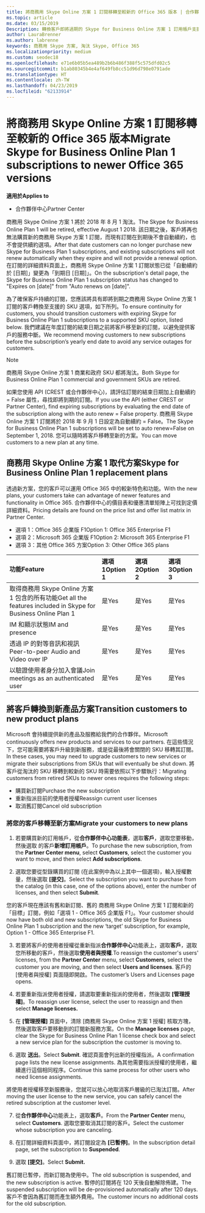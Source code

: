 ```yaml
---
title: 將商務用 Skype Online 方案 1 訂閱移轉至較新的 Office 365 版本 | 合作夥伴中心
ms.topic: article
ms.date: 03/15/2019
Description: 轉換客戶即將過期的 Skype for Business Online 方案 1 訂用帳戶支援的 SKU 選項。 我們建議您將客戶移至新的訂用帳戶，訂用帳戶的每年的結束日期之前。
author: LauraBrenner
ms.author: labrenne
keywords: 商務用 Skype 方案, 淘汰 Skype, Office 365
ms.localizationpriority: medium
ms.custom: seodec18
ms.openlocfilehash: e71e6b05b5ea489b2b6b486f388f5c575dfd02c5
ms.sourcegitcommit: b1ab80345b4e4af649fb8cc51d96d798e0791ade
ms.translationtype: HT
ms.contentlocale: zh-TW
ms.lasthandoff: 04/23/2019
ms.locfileid: "62133914"
---
```

# <a name="migrate-skype-for-business-online-plan-1-subscriptions-to-newer-office-365-versions"></a><span data-ttu-id="60d73-105">將商務用 Skype Online 方案 1 訂閱移轉至較新的 Office 365 版本</span><span class="sxs-lookup"><span data-stu-id="60d73-105">Migrate Skype for Business Online Plan 1 subscriptions to newer Office 365 versions</span></span>

<span data-ttu-id="60d73-106">**適用於**</span><span class="sxs-lookup"><span data-stu-id="60d73-106">**Applies to**</span></span>

- <span data-ttu-id="60d73-107">合作夥伴中心</span><span class="sxs-lookup"><span data-stu-id="60d73-107">Partner Center</span></span>

<span data-ttu-id="60d73-108">商務用 Skype Online 方案 1 將於 2018 年 8 月 1 淘汰。</span><span class="sxs-lookup"><span data-stu-id="60d73-108">The Skype for Business Online Plan 1 will be retired, effective August 1 2018.</span></span> <span data-ttu-id="60d73-109">該日期之後，客戶將再也無法購買新的商務用 Skype 方案 1 訂閱，而現有訂閱在到期後不會自動續約，也不會提供續約選項。</span><span class="sxs-lookup"><span data-stu-id="60d73-109">After that date customers can no longer purchase new Skype for Business Plan 1 subscriptions, and existing subscriptions will not renew automatically when they expire and will not provide a renewal option.</span></span> <span data-ttu-id="60d73-110">在訂閱的詳細資料頁面上，商務用 Skype Online 方案 1 訂閱狀態已從「自動續約於 [日期]」變更為「到期日 [日期]」。</span><span class="sxs-lookup"><span data-stu-id="60d73-110">On the subscription's detail page, the Skype for Business Online Plan 1 subscription status has changed to "Expires on [date]" from "Auto renews on [date]".</span></span>  

<span data-ttu-id="60d73-111">為了確保客戶持續的訂閱，您應該將具有即將到期之商務用 Skype Online 方案 1 訂閱的客戶轉換至支援的 SKU 選項，如下所列。</span><span class="sxs-lookup"><span data-stu-id="60d73-111">To ensure continuity for customers, you should transition customers with expiring Skype for Business Online Plan 1 subscriptions to a supported SKU option, listed below.</span></span> <span data-ttu-id="60d73-112">我們建議在年度訂閱的結束日期之前將客戶移至新的訂閱，以避免提供客戶的服務中斷。</span><span class="sxs-lookup"><span data-stu-id="60d73-112">We recommend moving customers to new subscriptions before the subscription’s yearly end date to avoid any service outages for customers.</span></span> 

>[!NOTE]
><span data-ttu-id="60d73-113">商務用 Skype Online 方案 1 商業和政府 SKU 都將淘汰。</span><span class="sxs-lookup"><span data-stu-id="60d73-113">Both Skype for Business Online Plan 1 commercial and government SKUs are retired.</span></span>

<span data-ttu-id="60d73-114">如果您使用 API (CREST 或合作夥伴中心)，請評估訂閱的結束日期加上自動續約 = False 屬性，尋找即將到期的訂閱。</span><span class="sxs-lookup"><span data-stu-id="60d73-114">If you use the API (either CREST or Partner Center), find expiring subscriptions by evaluating the end date of the subscription along with the auto renew = False property.</span></span> <span data-ttu-id="60d73-115">商務用 Skype Online 方案 1 訂閱將於 2018 年 9 月 1 日設定為自動續約 = False。</span><span class="sxs-lookup"><span data-stu-id="60d73-115">The Skype for Business Online Plan 1 subscriptions will be set to auto renew=False on September 1, 2018.</span></span> <span data-ttu-id="60d73-116">您可以隨時將客戶移轉至新的方案。</span><span class="sxs-lookup"><span data-stu-id="60d73-116">You can move customers to a new plan at any time.</span></span> 

## <a name="skype-for-business-online-plan-1-replacement-plans"></a><span data-ttu-id="60d73-117">商務用 Skype Online 方案 1 取代方案</span><span class="sxs-lookup"><span data-stu-id="60d73-117">Skype for Business Online Plan 1 replacement plans</span></span>

<span data-ttu-id="60d73-118">透過新方案，您的客戶可以運用 Office 365 中的較新特色和功能。</span><span class="sxs-lookup"><span data-stu-id="60d73-118">With the new plans, your customers take can advantage of newer features and functionality in Office 365.</span></span> <span data-ttu-id="60d73-119">合作夥伴中心的價目表和優惠清單矩陣上可找到定價詳細資料。</span><span class="sxs-lookup"><span data-stu-id="60d73-119">Pricing details are found on the price list and offer list matrix in Partner Center.</span></span> 

- <span data-ttu-id="60d73-120">選項 1：Office 365 企業版 F1</span><span class="sxs-lookup"><span data-stu-id="60d73-120">Option 1: Office 365 Enterprise F1</span></span>
- <span data-ttu-id="60d73-121">選項 2：Microsoft 365 企業版 F1</span><span class="sxs-lookup"><span data-stu-id="60d73-121">Option 2: Microsoft 365 Enterprise F1</span></span>
- <span data-ttu-id="60d73-122">選項 3：其他 Office 365 方案</span><span class="sxs-lookup"><span data-stu-id="60d73-122">Option 3: Other Office 365 plans</span></span>

|<span data-ttu-id="60d73-123">**功能**</span><span class="sxs-lookup"><span data-stu-id="60d73-123">**Feature**</span></span>    |<span data-ttu-id="60d73-124">**選項 1**</span><span class="sxs-lookup"><span data-stu-id="60d73-124">**Option 1**</span></span>   |<span data-ttu-id="60d73-125">**選項 2**</span><span class="sxs-lookup"><span data-stu-id="60d73-125">**Option 2**</span></span>   |<span data-ttu-id="60d73-126">**選項 3**</span><span class="sxs-lookup"><span data-stu-id="60d73-126">**Option 3**</span></span>   |
|:-----------------|:-----------------|:-------------|:------------|
|<span data-ttu-id="60d73-127">取得商務用 Skype Online 方案 1 包含的所有功能</span><span class="sxs-lookup"><span data-stu-id="60d73-127">Get all the features included in Skype for Business Online Plan 1</span></span>|<span data-ttu-id="60d73-128">是</span><span class="sxs-lookup"><span data-stu-id="60d73-128">Yes</span></span>   |<span data-ttu-id="60d73-129">是</span><span class="sxs-lookup"><span data-stu-id="60d73-129">Yes</span></span>   |<span data-ttu-id="60d73-130">是</span><span class="sxs-lookup"><span data-stu-id="60d73-130">Yes</span></span>   |
|<span data-ttu-id="60d73-131">IM 和顯示狀態</span><span class="sxs-lookup"><span data-stu-id="60d73-131">IM and presence</span></span> |<span data-ttu-id="60d73-132">是</span><span class="sxs-lookup"><span data-stu-id="60d73-132">Yes</span></span>   |<span data-ttu-id="60d73-133">是</span><span class="sxs-lookup"><span data-stu-id="60d73-133">Yes</span></span>   |<span data-ttu-id="60d73-134">是</span><span class="sxs-lookup"><span data-stu-id="60d73-134">Yes</span></span>   |
|<span data-ttu-id="60d73-135">透過 IP 的對等音訊和視訊</span><span class="sxs-lookup"><span data-stu-id="60d73-135">Peer-to-peer Audio and Video over IP</span></span>|<span data-ttu-id="60d73-136">是</span><span class="sxs-lookup"><span data-stu-id="60d73-136">Yes</span></span>   |<span data-ttu-id="60d73-137">是</span><span class="sxs-lookup"><span data-stu-id="60d73-137">Yes</span></span>   |<span data-ttu-id="60d73-138">是</span><span class="sxs-lookup"><span data-stu-id="60d73-138">Yes</span></span>   
|<span data-ttu-id="60d73-139">以驗證使用者身分加入會議</span><span class="sxs-lookup"><span data-stu-id="60d73-139">Join meetings as an authenticated user</span></span>| <span data-ttu-id="60d73-140">是</span><span class="sxs-lookup"><span data-stu-id="60d73-140">Yes</span></span>   |<span data-ttu-id="60d73-141">是</span><span class="sxs-lookup"><span data-stu-id="60d73-141">Yes</span></span>   |<span data-ttu-id="60d73-142">是</span><span class="sxs-lookup"><span data-stu-id="60d73-142">Yes</span></span>   |

## <a name="transition-customers-to-new-product-plans"></a><span data-ttu-id="60d73-143">將客戶轉換到新產品方案</span><span class="sxs-lookup"><span data-stu-id="60d73-143">Transition customers to new product plans</span></span>

<span data-ttu-id="60d73-144">Microsoft 會持續提供新的產品及服務給我們的合作夥伴。</span><span class="sxs-lookup"><span data-stu-id="60d73-144">Microsoft continuously offers new products and services to our partners.</span></span> <span data-ttu-id="60d73-145">在這些情況下，您可能需要將客戶升級到新服務，或是從最後將會關閉的 SKU 移轉其訂閱。</span><span class="sxs-lookup"><span data-stu-id="60d73-145">In these cases, you may need to upgrade customers to new services or migrate their subscriptions from SKUs that will eventually be shut down.</span></span> <span data-ttu-id="60d73-146">將客戶從淘汰的 SKU 移轉到較新的 SKU 時需要依照以下步驟執行：</span><span class="sxs-lookup"><span data-stu-id="60d73-146">Migrating customers from retired SKUs to newer ones requires the following steps:</span></span>

- <span data-ttu-id="60d73-147">購買新訂閱</span><span class="sxs-lookup"><span data-stu-id="60d73-147">Purchase the new subscription</span></span>
- <span data-ttu-id="60d73-148">重新指派目前的使用者授權</span><span class="sxs-lookup"><span data-stu-id="60d73-148">Reassign current user licenses</span></span>
- <span data-ttu-id="60d73-149">取消舊訂閱</span><span class="sxs-lookup"><span data-stu-id="60d73-149">Cancel old subscription</span></span>

### <a name="migrate-your-customers-to-new-plans"></a><span data-ttu-id="60d73-150">將您的客戶移轉至新方案</span><span class="sxs-lookup"><span data-stu-id="60d73-150">Migrate your customers to new plans</span></span>

1. <span data-ttu-id="60d73-151">若要購買新的訂用帳戶，從**合作夥伴中心功能表**，選取**客戶**，選取您要移動，然後選取 的客戶**新增訂用帳戶**。</span><span class="sxs-lookup"><span data-stu-id="60d73-151">To purchase the new subscription, from the **Partner Center menu**, select **Customers**, select the customer you want to move, and then select **Add subscriptions**.</span></span>

2. <span data-ttu-id="60d73-152">選取您要從型錄購買的訂閱 (在此案例中為以上其中一個選項)，輸入授權數量，然後選取 **\[提交\]**。</span><span class="sxs-lookup"><span data-stu-id="60d73-152">Select the subscription you want to purchase from the catalog (in this case, one of the options above), enter the number of licenses, and then select **Submit**.</span></span> 

<span data-ttu-id="60d73-153">您的客戶現在應該有舊和新訂閱、舊的 商務用 Skype Online 方案 1 訂閱和新的「目標」訂閱，例如「選項 1 - Office 365 企業版 F1」。</span><span class="sxs-lookup"><span data-stu-id="60d73-153">Your customer should now have both old and new subscriptions, the old Skype for Business Online Plan 1  subscription and the new ‘target’ subscription, for example, Option 1 - Office 365 Enterprise F1.</span></span>

3. <span data-ttu-id="60d73-154">若要將客戶的使用者授權從重新指派**合作夥伴中心**功能表上，選取**客戶**，選取您所移動的客戶，然後選取**使用者與授權**.</span><span class="sxs-lookup"><span data-stu-id="60d73-154">To reassign the customer's users' licenses, from the **Partner Center** menu, select **Customers**, select the customer you are moving, and then select **Users and licenses**.</span></span> <span data-ttu-id="60d73-155">客戶的 \[使用者與授權\] 頁面隨即開啟。</span><span class="sxs-lookup"><span data-stu-id="60d73-155">The customer’s Users and Licenses page opens.</span></span>

4. <span data-ttu-id="60d73-156">若要重新指派使用者授權，請選取要重新指派的使用者，然後選取 **\[管理授權\]**。</span><span class="sxs-lookup"><span data-stu-id="60d73-156">To reassign user license, select the user to reassign and then select **Manage licenses.**</span></span>

5. <span data-ttu-id="60d73-157">在 **\[管理授權\]** 頁面中，清除 \[商務用 Skype Online 方案 1 授權\] 核取方塊，然後選取客戶要移動到的訂閱新服務方案。</span><span class="sxs-lookup"><span data-stu-id="60d73-157">On the **Manage licenses** page, clear the Skype for Business Online Plan 1 license check box and select a new service plan for the subscription the customer is moving to.</span></span>

6. <span data-ttu-id="60d73-158">選取 **送出**。</span><span class="sxs-lookup"><span data-stu-id="60d73-158">Select **Submit**.</span></span> <span data-ttu-id="60d73-159">確認頁面會列出新的授權指派。</span><span class="sxs-lookup"><span data-stu-id="60d73-159">A confirmation page lists the new license assignments.</span></span> <span data-ttu-id="60d73-160">為其他需要指派授權的使用者，繼續進行這個相同程序。</span><span class="sxs-lookup"><span data-stu-id="60d73-160">Continue this same process for other users who need license assignments.</span></span>

<span data-ttu-id="60d73-161">將使用者授權移至新服務後，您就可以放心地取消客戶層級的已淘汰訂閱。</span><span class="sxs-lookup"><span data-stu-id="60d73-161">After moving the user license to the new service, you can safely cancel the retired subscription at the customer level.</span></span>

7. <span data-ttu-id="60d73-162">從**合作夥伴中心**功能表上，選取**客戶**。</span><span class="sxs-lookup"><span data-stu-id="60d73-162">From the **Partner Center** menu, select **Customers**.</span></span> <span data-ttu-id="60d73-163">選取您要取消其訂閱的客戶。</span><span class="sxs-lookup"><span data-stu-id="60d73-163">Select the customer whose subscription you are canceling.</span></span>

8. <span data-ttu-id="60d73-164">在訂閱詳細資料頁面中，將訂閱設定為 **\[已暫停\]**。</span><span class="sxs-lookup"><span data-stu-id="60d73-164">In the subscription detail page, set the subscription to **Suspended**.</span></span>

9. <span data-ttu-id="60d73-165">選取 **\[提交\]**。</span><span class="sxs-lookup"><span data-stu-id="60d73-165">Select **Submit.**</span></span>

<span data-ttu-id="60d73-166">舊訂閱已暫停，而新訂閱為使用中。</span><span class="sxs-lookup"><span data-stu-id="60d73-166">The old subscription is suspended, and the new subscription is active.</span></span> <span data-ttu-id="60d73-167">暫停的訂閱將在 120 天後自動解除佈建。</span><span class="sxs-lookup"><span data-stu-id="60d73-167">The suspended subscription will be de-provisioned automatically after 120 days.</span></span> <span data-ttu-id="60d73-168">客戶不會因為舊訂閱而產生額外費用。</span><span class="sxs-lookup"><span data-stu-id="60d73-168">The customer incurs no additional costs for the old subscription.</span></span>

